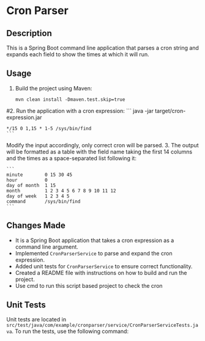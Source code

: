 # Cron Parser

## Description

This is a Spring Boot command line application that parses a cron string and expands each field to show the times at which it will run.

## Usage

1. Build the project using Maven:
    ```
    mvn clean install -Dmaven.test.skip=true
    ```

#2. Run the application with a cron expression:
    ```
    java -jar target/cron-expression.jar
    
    */15 0 1,15 * 1-5 /sys/bin/find
    ```

Modify the input accordingly, only correct cron will be parsed.
3. The output will be formatted as a table with the field name taking the first 14 columns and the times as a space-separated list following it:

    ```
    minute        0 15 30 45
    hour          0
    day of month  1 15
    month         1 2 3 4 5 6 7 8 9 10 11 12
    day of week   1 2 3 4 5
    command       /sys/bin/find
    ```

## Changes Made

- It is a Spring Boot application that takes a cron expression as a command line argument.
- Implemented `CronParserService` to parse and expand the cron expression.
- Added unit tests for `CronParserService` to ensure correct functionality.
- Created a README file with instructions on how to build and run the project.
- Use cmd to run this script based project to check the cron

## Unit Tests

Unit tests are located in `src/test/java/com/example/cronparser/service/CronParserServiceTests.java`. To run the tests, use the following command:
